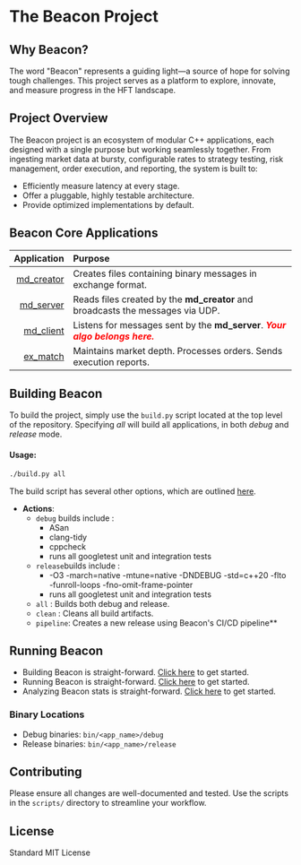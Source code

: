 # The Beacon Project

## Why Beacon?
The word "Beacon" represents a guiding light—a source of hope for solving tough challenges. This project serves as a platform to explore, innovate, and measure progress in the HFT landscape.

## Project Overview
The Beacon project is an ecosystem of modular C++ applications, each designed with a single purpose but working seamlessly together. From ingesting market data at bursty, configurable rates to strategy testing, risk management, order execution, and reporting, the system is built to:
- Efficiently measure latency at every stage.
- Offer a pluggable, highly testable architecture.
- Provide optimized implementations by default.

## Beacon Core Applications

| Application  | Purpose
| -----------: | :------
| <a href="docs/wiki/apps/md_creator.md">md_creator</a> | Creates files containing binary messages in exchange format.
| <a href="docs/wiki/apps/md_server.md">md_server</a> | Reads files created by the **md_creator** and broadcasts the messages via UDP.
| <a href="docs/wiki/apps/md_client.md">md_client</a> | Listens for messages sent by the **md_server**. ***<span style="color:red;">Your algo belongs here.</span>***
| <a href="docs/wiki/apps/ex_match.md">ex_match</a> | Maintains market depth. Processes orders. Sends execution reports.

## Building Beacon
To build the project, simply use the `build.py` script located at the top level of the repository. Specifying *all* will build all applications, in both *debug* and *release* mode.

#### Usage:
```bash
./build.py all
```
The build script has several other options, which are outlined <a href="docs/wiki/build/build_process.md">here</a>.
- **Actions**:
  - `debug` builds include :
    - ASan
    - clang-tidy
    - cppcheck
    - runs all googletest unit and integration tests
  - `release`builds include :
    - -O3 -march=native -mtune=native -DNDEBUG -std=c++20 -flto -funroll-loops -fno-omit-frame-pointer
    - runs all googletest unit and integration tests
  - `all`    : Builds both debug and release.
  - `clean`  : Cleans all build artifacts.
  - `pipeline`: Creates a new release using Beacon's CI/CD pipeline**

## Running Beacon
- Building Beacon is straight-forward. <a href="docs/wiki/build_process.md">Click here</a> to get started.
- Running Beacon is straight-forward. <a href="docs/wiki/build_process.md">Click here</a> to get started.
- Analyzing Beacon stats is straight-forward. <a href="docs/wiki/build_process.md">Click here</a> to get started.

### Binary Locations
- Debug binaries: `bin/<app_name>/debug`
- Release binaries: `bin/<app_name>/release`

## Contributing
Please ensure all changes are well-documented and tested. Use the scripts in the `scripts/` directory to streamline your workflow.

## License
Standard MIT License
